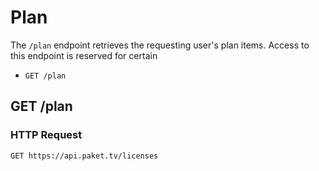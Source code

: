 # Plan

The `/plan` endpoint retrieves the requesting user's plan items. Access to this endpoint is reserved for certain 

- `GET /plan`

## GET /plan

### HTTP Request

`GET https://api.paket.tv/licenses`
